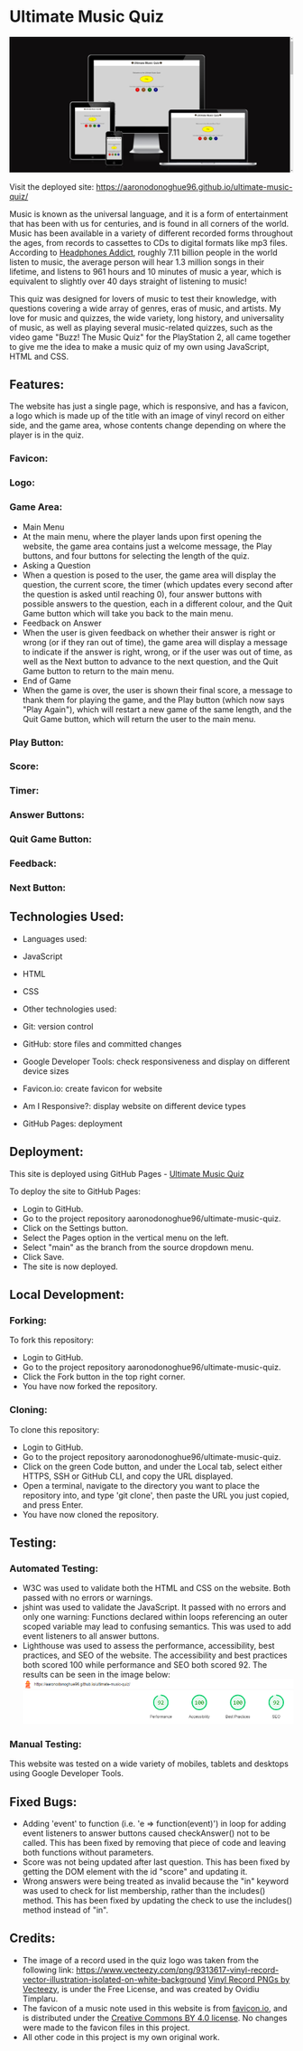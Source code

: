 # Ultimate Music Quiz

![Ultimate Music Quiz shown on a variety of screen sizes](assets/screenshots/ultimate-music-quiz.png)

Visit the deployed site: https://aaronodonoghue96.github.io/ultimate-music-quiz/

Music is known as the universal language, and it is a form of entertainment that has been with us for centuries, and is found in all corners of the world. Music has been available in a variety of different recorded forms throughout the ages, from records to cassettes to CDs to digital formats like mp3 files. According to [Headphones Addict](https://headphonesaddict.com/listening-to-music-statistics/), roughly 7.11 billion people in the world listen to music, the average person will hear 1.3 million songs in their lifetime, and listens to 961 hours and 10 minutes of music a year, which is equivalent to slightly over 40 days straight of listening to music!

This quiz was designed for lovers of music to test their knowledge, with questions covering a wide array of genres, eras of music, and artists. My love for music and quizzes, the wide variety, long history, and universality of music, as well as playing several music-related quizzes, such as the video game "Buzz! The Music Quiz" for the PlayStation 2, all came together to give me the idea to make a music quiz of my own using JavaScript, HTML and CSS.

## Features:

The website has just a single page, which is responsive, and has a favicon, a logo which is made up of the title with an image of vinyl record on either side, and the game area, whose contents change depending on where the player is in the quiz.

### Favicon:

### Logo:

### Game Area:

- Main Menu
 - At the main menu, where the player lands upon first opening the website, the game area contains just a welcome message, the Play buttons, and four buttons for selecting the length of the quiz.
- Asking a Question
 - When a question is posed to the user, the game area will display the question, the current score, the timer (which updates every second after the question is asked until reaching 0), four answer buttons with possible answers to the question, each in a different colour, and the Quit Game button which will take you back to the main menu.
- Feedback on Answer
 - When the user is given feedback on whether their answer is right or wrong (or if they ran out of time), the game area will display a message to indicate if the answer is right, wrong, or if the user was out of time, as well as the Next button to advance to the next question, and the Quit Game button to return to the main menu.
- End of Game
 - When the game is over, the user is shown their final score, a message to thank them for playing the game, and the Play button (which now says "Play Again"), which will restart a new game of the same length, and the Quit Game button, which will return the user to the main menu.

### Play Button:

### Score:

### Timer:

### Answer Buttons:

### Quit Game Button:

### Feedback:

### Next Button:

## Technologies Used:

- Languages used:
 - JavaScript
 - HTML
 - CSS

- Other technologies used:
 - Git: version control
 - GitHub: store files and committed changes
 - Google Developer Tools: check responsiveness and display on different device sizes
 - Favicon.io: create favicon for website
 - Am I Responsive?: display website on different device types
 - GitHub Pages: deployment

## Deployment:

This site is deployed using GitHub Pages - [Ultimate Music Quiz](https://aaronodonoghue96.github.io/ultimate-music-quiz/)

To deploy the site to GitHub Pages:
- Login to GitHub.
- Go to the project repository aaronodonoghue96/ultimate-music-quiz.
- Click on the Settings button.
- Select the Pages option in the vertical menu on the left.
- Select "main" as the branch from the source dropdown menu.
- Click Save.
- The site is now deployed.

## Local Development:

### Forking:

To fork this repository:
- Login to GitHub.
- Go to the project repository aaronodonoghue96/ultimate-music-quiz.
- Click the Fork button in the top right corner.
- You have now forked the repository.

### Cloning:

To clone this repository:
- Login to GitHub.
- Go to the project repository aaronodonoghue96/ultimate-music-quiz.
- Click on the green Code button, and under the Local tab, select either HTTPS, SSH or GitHub CLI, and copy the URL displayed.
- Open a terminal, navigate to the directory you want to place the repository into, and type 'git clone', then paste the URL you just copied, and press Enter.
- You have now cloned the repository.

## Testing:

### Automated Testing:

- W3C was used to validate both the HTML and CSS on the website. Both passed with no errors or warnings.
- jshint was used to validate the JavaScript. It passed with no errors and only one warning: Functions declared within loops referencing an outer scoped variable may lead to confusing semantics. This was used to add event listeners to all answer buttons.
- Lighthouse was used to assess the performance, accessibility, best practices, and SEO of the website. The accessibility and best practices both scored 100 while performance and SEO both scored 92. The results can be seen in the image below:
![Image of Lighthouse scores for index.html](assets/screenshots/lighthouse.png)

### Manual Testing:

This website was tested on a wide variety of mobiles, tablets and desktops using Google Developer Tools.

## Fixed Bugs:
- Adding 'event' to function (i.e. 'e => function(event)') in loop for adding event listeners to answer buttons caused checkAnswer() not to be called. This has been fixed by removing that piece of code and leaving both functions without parameters.
- Score was not being updated after last question. This has been fixed by getting the DOM element with the id "score" and updating it.
- Wrong answers were being treated as invalid because the "in" keyword was used to check for list membership, rather than the includes() method. This has been fixed by updating the check to use the includes() method instead of "in".

## Credits:
- The image of a record used in the quiz logo was taken from the following link: https://www.vecteezy.com/png/9313617-vinyl-record-vector-illustration-isolated-on-white-background [Vinyl Record PNGs by Vecteezy](https://www.vecteezy.com/free-png/vinyl-record), is under the Free License, and was created by Ovidiu Timplaru.
- The favicon of a music note used in this website is from [favicon.io](https://favicon.io/emoji-favicons/musical-note), and is distributed under the [Creative Commons BY 4.0 license](https://creativecommons.org/licenses/by/4.0/). No changes were made to the favicon files in this project.
- All other code in this project is my own original work.
